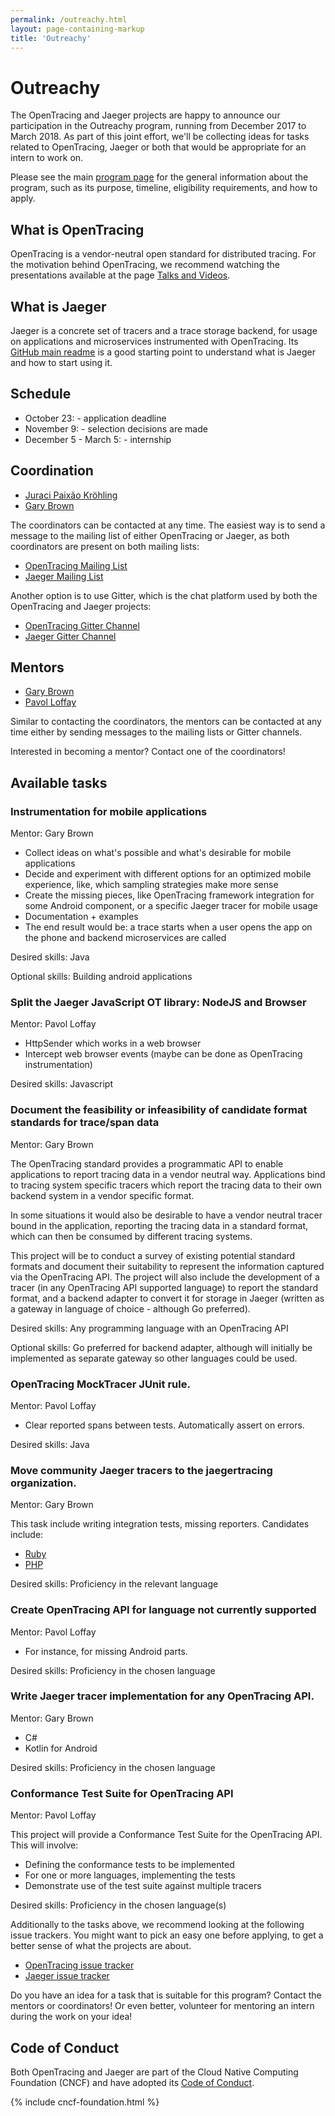 ```yaml
---
permalink: /outreachy.html
layout: page-containing-markup
title: 'Outreachy'
---
```


# Outreachy

The OpenTracing and Jaeger projects are happy to announce our participation in the Outreachy program, running
from December 2017 to March 2018. As part of this joint effort, we'll be collecting ideas for tasks related to
OpenTracing, Jaeger or both that would be appropriate for an intern to work on.

Please see the main [program page](https://outreachy.org) for the general information about the program, such
as its purpose, timeline, eligibility requirements, and how to apply.

## What is OpenTracing

OpenTracing is a vendor-neutral open standard for distributed tracing. For the motivation behind OpenTracing,
we recommend watching the presentations available at the page [Talks and Videos](/talks-and-videos).

## What is Jaeger

Jaeger is a concrete set of tracers and a trace storage backend, for usage on applications and microservices
instrumented with OpenTracing. Its [GitHub main readme](https://github.com/jaegertracing/jaeger) is a good
starting point to understand what is Jaeger and how to start using it.

## Schedule
- October 23: - application deadline
- November 9: - selection decisions are made
- December 5 - March 5: - internship

## Coordination

* [Juraci Paixão Kröhling](https://github.com/jpkrohling)
* [Gary Brown](https://github.com/objectiser)

The coordinators can be contacted at any time. The easiest way is to send a message to the mailing list of either
OpenTracing or Jaeger, as both coordinators are present on both mailing lists:

* [OpenTracing Mailing List](https://groups.google.com/forum/#!forum/opentracing)
* [Jaeger Mailing List](https://groups.google.com/forum/#!forum/jaeger-tracing)

Another option is to use Gitter, which is the chat platform used by both the OpenTracing and Jaeger projects:

* [OpenTracing Gitter Channel](http://gitter.im/opentracing/public)
* [Jaeger Gitter Channel](https://gitter.im/jaegertracing/Lobby)

## Mentors

* [Gary Brown](https://github.com/objectiser)
* [Pavol Loffay](https://github.com/pavolloffay)

Similar to contacting the coordinators, the mentors can be contacted at any time either by sending messages to
the mailing lists or Gitter channels.

Interested in becoming a mentor? Contact one of the coordinators!

## Available tasks

### Instrumentation for mobile applications

Mentor: Gary Brown

* Collect ideas on what's possible and what's desirable for mobile applications
* Decide and experiment with different options for an optimized mobile experience, like, which sampling strategies
make more sense
* Create the missing pieces, like OpenTracing framework integration for some Android component, or a specific Jaeger
tracer for mobile usage
* Documentation + examples
* The end result would be: a trace starts when a user opens the app on the phone and backend microservices are called

Desired skills: Java

Optional skills: Building android applications

### Split the Jaeger JavaScript OT library: NodeJS and Browser

Mentor: Pavol Loffay

* HttpSender which works in a web browser
* Intercept web browser events (maybe can be done as OpenTracing instrumentation)

Desired skills: Javascript

### Document the feasibility or infeasibility of candidate format standards for trace/span data

Mentor: Gary Brown

The OpenTracing standard provides a programmatic API to enable applications to report tracing data in a vendor
neutral way. Applications bind to tracing system specific tracers which report the tracing data to their own
backend system in a vendor specific format.

In some situations it would also be desirable to have a vendor neutral tracer bound in the application, reporting
the tracing data in a standard format, which can then be consumed by different tracing systems.

This project will be to conduct a survey of existing potential standard formats and document their suitability
to represent the information captured via the OpenTracing API. The project will also include the development of
a tracer (in any OpenTracing API supported language) to report the standard format, and a backend adapter
to convert it for storage in Jaeger (written as a gateway in language of choice - although Go preferred).

Desired skills: Any programming language with an OpenTracing API

Optional skills: Go preferred for backend adapter, although will initially be implemented as separate gateway so other
languages could be used.

### OpenTracing MockTracer JUnit rule.

Mentor: Pavol Loffay

* Clear reported spans between tests. Automatically assert on errors.

Desired skills: Java

### Move community Jaeger tracers to the jaegertracing organization.

Mentor: Gary Brown

This task include writing integration tests, missing reporters. Candidates include:

* [Ruby](https://github.com/salemove/jaeger-client-ruby)
* [PHP](https://github.com/jukylin/jaeger-php)

Desired skills: Proficiency in the relevant language

### Create OpenTracing API for language not currently supported

Mentor: Pavol Loffay

* For instance, for missing Android parts.

Desired skills: Proficiency in the chosen language

### Write Jaeger tracer implementation for any OpenTracing API.

Mentor: Gary Brown

* C#
* Kotlin for Android

Desired skills: Proficiency in the chosen language


### Conformance Test Suite for OpenTracing API

Mentor: Pavol Loffay

This project will provide a Conformance Test Suite for the OpenTracing API. This will involve:

* Defining the conformance tests to be implemented
* For one or more languages, implementing the tests
* Demonstrate use of the test suite against multiple tracers

Desired skills: Proficiency in the chosen language(s)


Additionally to the tasks above, we recommend looking at the following issue trackers. You might want to pick
an easy one before applying, to get a better sense of what the projects are about.

* [OpenTracing issue tracker](https://github.com/issues?utf8=%E2%9C%93&q=is%3Aopen+is%3Aissue+org%3Aopentracing)
* [Jaeger issue tracker](https://github.com/issues?utf8=%E2%9C%93&q=is%3Aopen+is%3Aissue+org%3Ajaegertracing)

Do you have an idea for a task that is suitable for this program? Contact the mentors or coordinators! Or
even better, volunteer for mentoring an intern during the work on your idea!

## Code of Conduct

Both OpenTracing and Jaeger are part of the Cloud Native Computing Foundation (CNCF) and have adopted its
[Code of Conduct](https://github.com/cncf/foundation/blob/master/code-of-conduct.md).

{% include cncf-foundation.html %}

